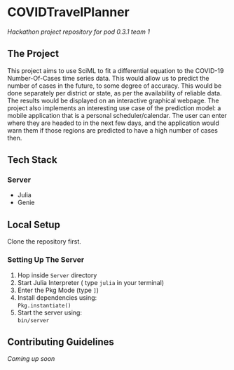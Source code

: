 # COVIDTravelPlanner
_Hackathon project repository for pod 0.3.1 team 1_

## The Project
This project aims to use SciML to fit a differential equation to the COVID-19 Number-Of-Cases time series data. This would allow us to predict the number of cases in the future, to some degree of accuracy. This would be done separately per district or state, as per the availability of reliable data. The results would be displayed on an interactive graphical webpage.
The project also implements an interesting use case of the prediction model: a mobile application that is a personal scheduler/calendar. The user can enter where they are headed to in the next few days, and the application would warn them if those regions are predicted to have a high number of cases then.

## Tech Stack
### Server
- Julia
- Genie

## Local Setup
Clone the repository first.
### Setting Up The Server
1. Hop inside `Server` directory
2. Start Julia Interpreter ( type ```julia``` in your terminal)
3. Enter the Pkg Mode (type `]`)
4. Install dependencies using:  
```Pkg.instantiate()```
5. Start the server using:  
```bin/server```

## Contributing Guidelines
_Coming up soon_
